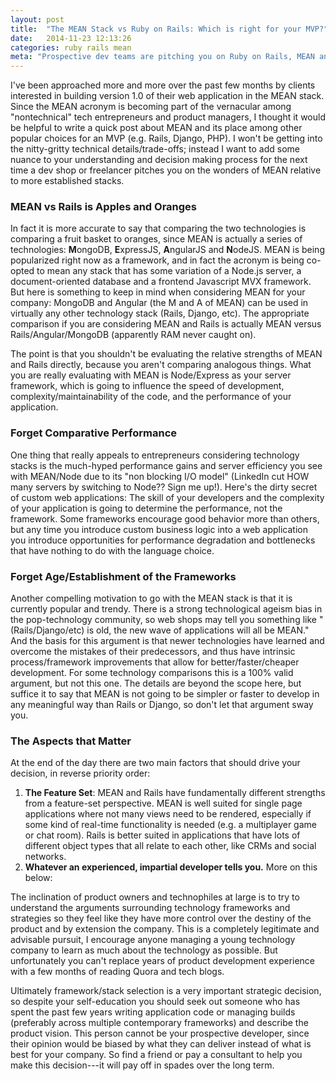 ```yaml
---
layout: post
title:  "The MEAN Stack vs Ruby on Rails: Which is right for your MVP?"
date:   2014-11-23 12:13:26
categories: ruby rails mean
meta: "Prospective dev teams are pitching you on Ruby on Rails, MEAN and Django. Here's a nontechnical take on it."
---
```

I've been approached more and more over the past few months by clients interested in
building version 1.0 of their web application in the MEAN stack. Since the
MEAN acronym is becoming part of the vernacular among "nontechnical" tech
entrepreneurs and product managers, I thought it would be helpful to write a quick post about MEAN
and its place among other popular choices for an MVP (e.g. Rails, Django,
PHP). I won't be getting into the nitty-gritty technical details/trade-offs;
instead I want to add some nuance to your understanding and decision making
process for the next time a dev shop or freelancer pitches you on the wonders of
MEAN relative to more established stacks.

### MEAN vs Rails is Apples and Oranges

In fact it is more accurate to say that comparing the two technologies is
comparing a fruit basket to oranges, since MEAN is actually a series of
technologies: **M**ongoDB, **E**xpressJS, **A**ngularJS and **N**odeJS. MEAN is
being popularized right now as a framework, and in fact the acronym is being
co-opted to mean any stack that has some variation of a Node.js server, a
document-oriented database and a frontend Javascript MVX framework. But here is
something to keep in mind when considering MEAN for your company: MongoDB and
Angular (the M and A of MEAN) can be used in virtually any other technology
stack (Rails, Django, etc). The appropriate comparison if you are considering
MEAN and Rails is actually MEAN versus Rails/Angular/MongoDB (apparently
RAM never caught on).

The point is that you shouldn't be evaluating the relative strengths of MEAN and
Rails directly, because you aren't comparing analogous things. What you
are really evaluating with MEAN is Node/Express as your server framework, which
is going to influence the speed of development, complexity/maintainability of
the code, and the performance of your application.

### Forget Comparative Performance

One thing that really appeals to entrepreneurs considering technology stacks is
the much-hyped performance gains and server efficiency you see with MEAN/Node
due to its "non blocking I/O model" (LinkedIn cut HOW many servers by switching
to Node?? Sign me up!). Here's the dirty secret of custom web applications: The
skill of your developers and the complexity of your application is going to
determine the performance, not the framework. Some frameworks encourage good
behavior more than others, but any time you introduce custom business logic into
a web application you introduce opportunities for performance degradation and
bottlenecks that have nothing to do with the language choice.

### Forget Age/Establishment of the Frameworks

Another compelling motivation to go with the MEAN stack is that it is currently
popular and trendy. There is a strong technological ageism bias in the
pop-technology community, so web shops may tell you something like
"(Rails/Django/etc) is old, the new wave of applications will all be MEAN."
And the basis for this argument is that newer technologies have learned and
overcome the mistakes of their predecessors, and thus have intrinsic
process/framework improvements that allow for better/faster/cheaper development.
For some technology comparisons this is a 100% valid argument, but not this one.
The details are beyond the scope here, but suffice it to say that MEAN is not
going to be simpler or faster to develop in any meaningful way than Rails or Django, so
don't let that argument sway you.

### The Aspects that Matter

At the end of the day there are two main factors that should drive your
decision, in reverse priority order:

1. **The Feature Set**: MEAN and Rails have fundamentally different strengths from a
   feature-set perspective. MEAN is well suited for single page applications
   where not many views need to be rendered, especially if some kind of
   real-time functionality is needed (e.g. a multiplayer game or chat room).
   Rails is better suited in applications that have lots of different object
   types that all relate to each other, like CRMs and social networks.
2. **Whatever an experienced, impartial developer tells you.** More on this
   below:

The inclination of product owners and technophiles at large is to try to
understand the arguments surrounding technology frameworks and strategies
so they feel like they have more control over the destiny of the product and by
extension the company. This is a completely legitimate and advisable pursuit, I
encourage anyone managing a young technology company to learn as much about the
technology as possible. But unfortunately you can't replace years of product
development experience with a few months of reading Quora and tech blogs.

Ultimately framework/stack selection is a very important strategic decision, so
despite your self-education you should seek out someone who has spent the past
few years writing application code or managing builds (preferably across multiple contemporary
frameworks) and describe the product vision. This person cannot be your
prospective developer, since their opinion would be biased by what they can
deliver instead of what is best for your company. So find a friend or pay a
consultant to help you make this decision---it will pay off in spades over the
long term.
